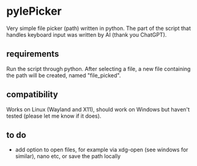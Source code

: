 # pylePicker

Very simple file picker (path) written in python. The part of the script that handles keyboard input was written by AI (thank you ChatGPT).

## requirements

Run the script through python. After selecting a file, a new file containing the path will be created, named "file_picked".

## compatibility

Works on Linux (Wayland and X11), should work on Windows but haven't tested (please let me know if it does).

## to do

- add option to open files, for example via xdg-open (see windows for similar), nano etc, or save the path locally
